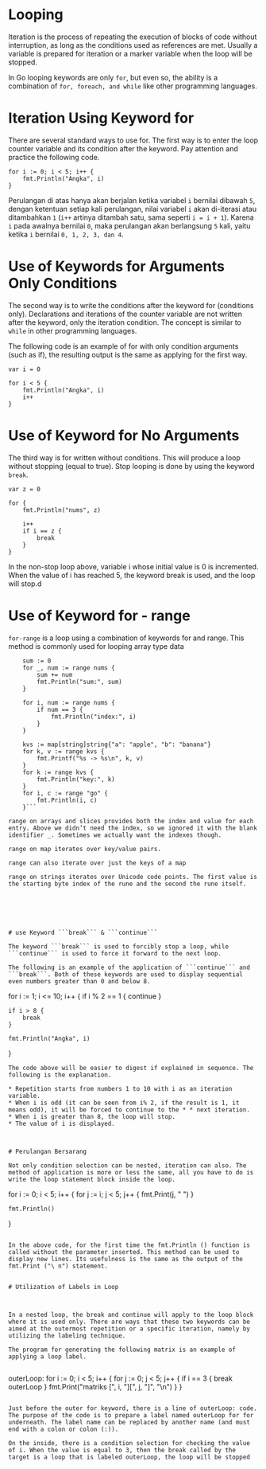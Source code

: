 # Looping

Iteration is the process of repeating the execution of blocks of code without interruption, as long as the conditions used as references are met. Usually a variable is prepared for iteration or a marker variable when the loop will be stopped.

In Go looping keywords are only ```for```, but even so, the ability is a combination of ```for, foreach, and while``` like other programming languages.

# Iteration Using Keyword for

There are several standard ways to use for. The first way is to enter the loop counter variable and its condition after the keyword. Pay attention and practice the following code.

```
for i := 0; i < 5; i++ {
    fmt.Println("Angka", i)
}
```

Perulangan di atas hanya akan berjalan ketika variabel ```i``` bernilai dibawah ```5```, dengan ketentuan setiap kali perulangan, nilai variabel ```i``` akan di-iterasi atau ditambahkan ```1``` (```i++``` artinya ditambah satu, sama seperti ```i = i + 1```). Karena ```i``` pada awalnya bernilai ```0```, maka perulangan akan berlangsung ```5``` kali, yaitu ketika ```i``` bernilai ```0, 1, 2, 3, dan 4```.

# Use of Keywords for Arguments Only Conditions


The second way is to write the conditions after the keyword for (conditions only). Declarations and iterations of the counter variable are not written after the keyword, only the iteration condition. The concept is similar to ```while``` in other programming languages.

The following code is an example of for with only condition arguments (such as if), the resulting output is the same as applying for the first way.

```
var i = 0

for i < 5 {
    fmt.Println("Angka", i)
    i++
}
```

# Use of Keyword for No Arguments

The third way is for written without conditions. This will produce a loop without stopping (equal to true). Stop looping is done by using the keyword ```break```.

```
var z = 0

for {
    fmt.Println("nums", z)

    i++
    if i == z {
        break
    }
}
```

In the non-stop loop above, variable i whose initial value is 0 is incremented. When the value of i has reached 5, the keyword break is used, and the loop will stop.d

# Use of Keyword for - range

```for-range``` is a loop using a combination of keywords for and range. This method is commonly used for looping array type data

```	nums := []int{2, 3, 4}
	sum := 0
	for _, num := range nums {
		sum += num
		fmt.Println("sum:", sum)
	}

	for i, num := range nums {
		if num == 3 {
			fmt.Println("index:", i)
		}
	}

	kvs := map[string]string{"a": "apple", "b": "banana"}
	for k, v := range kvs {
		fmt.Printf("%s -> %s\n", k, v)
	}
	for k := range kvs {
		fmt.Println("key:", k)
	}
	for i, c := range "go" {
		fmt.Println(i, c)
	}```

range on arrays and slices provides both the index and value for each entry. Above we didn’t need the index, so we ignored it with the blank identifier _. Sometimes we actually want the indexes though.

range on map iterates over key/value pairs.

range can also iterate over just the keys of a map

range on strings iterates over Unicode code points. The first value is the starting byte index of the rune and the second the rune itself.






# use Keyword ```break``` & ```continue```

The keyword ```break``` is used to forcibly stop a loop, while ```continue``` is used to force it forward to the next loop.

The following is an example of the application of ```continue``` and ```break```. Both of these keywords are used to display sequential even numbers greater than 0 and below 8.

```
for i := 1; i <= 10; i++ {
    if i % 2 == 1 {
        continue
    }

    if i > 8 {
        break
    }

    fmt.Println("Angka", i)
}
```
The code above will be easier to digest if explained in sequence. The following is the explanation.

* Repetition starts from numbers 1 to 10 with i as an iteration variable.
* When i is odd (it can be seen from i% 2, if the result is 1, it means odd), it will be forced to continue to the * * next iteration.
* When i is greater than 8, the loop will stop.
* The value of i is displayed.



# Perulangan Bersarang

Not only condition selection can be nested, iteration can also. The method of application is more or less the same, all you have to do is write the loop statement block inside the loop.

```
for i := 0; i < 5; i++ {
    for j := i; j < 5; j++ {
        fmt.Print(j, " ")
    }

    fmt.Println()
}
```

In the above code, for the first time the fmt.Println () function is called without the parameter inserted. This method can be used to display new lines. Its usefulness is the same as the output of the fmt.Print ("\ n") statement.


# Utilization of Labels in Loop



In a nested loop, the break and continue will apply to the loop block where it is used only. There are ways that these two keywords can be aimed at the outermost repetition or a specific iteration, namely by utilizing the labeling technique.

The program for generating the following matrix is ​​an example of applying a loop label.


```
outerLoop:
for i := 0; i < 5; i++ {
    for j := 0; j < 5; j++ {
        if i == 3 {
            break outerLoop
        }
        fmt.Print("matriks [", i, "][", j, "]", "\n")
    }
}
```

Just before the outer for keyword, there is a line of outerLoop: code. The purpose of the code is to prepare a label named outerLoop for for underneath. The label name can be replaced by another name (and must end with a colon or colon (:)).

On the inside, there is a condition selection for checking the value of i. When the value is equal to 3, then the break called by the target is a loop that is labeled outerLoop, the loop will be stopped